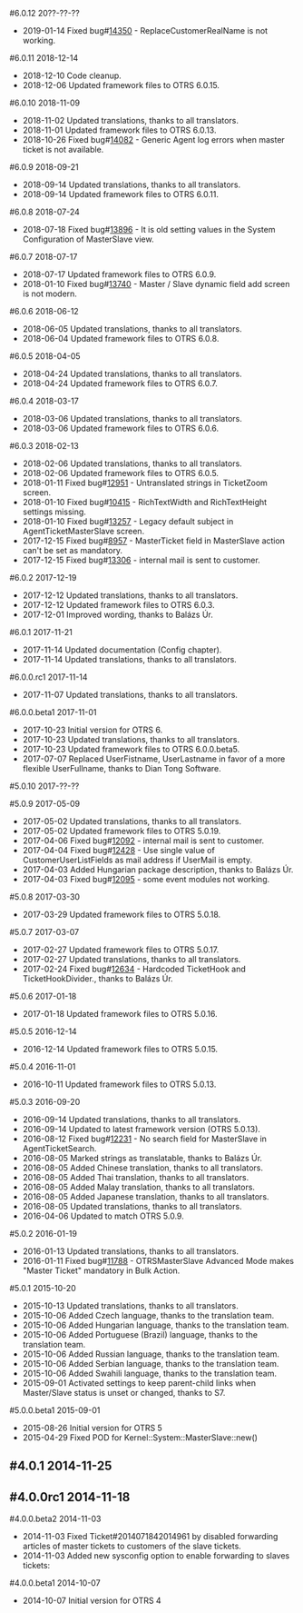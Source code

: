 #6.0.12 20??-??-??
 - 2019-01-14 Fixed bug#[14350](https://bugs.otrs.org/show_bug.cgi?id=14350) - ReplaceCustomerRealName is not working.

#6.0.11 2018-12-14
 - 2018-12-10 Code cleanup.
 - 2018-12-06 Updated framework files to OTRS 6.0.15.

#6.0.10 2018-11-09
 - 2018-11-02 Updated translations, thanks to all translators.
 - 2018-11-01 Updated framework files to OTRS 6.0.13.
 - 2018-10-26 Fixed bug#[14082](https://bugs.otrs.org/show_bug.cgi?id=14082) - Generic Agent log errors when master ticket is not available.

#6.0.9 2018-09-21
 - 2018-09-14 Updated translations, thanks to all translators.
 - 2018-09-14 Updated framework files to OTRS 6.0.11.

#6.0.8 2018-07-24
 - 2018-07-18 Fixed bug#[13896](https://bugs.otrs.org/show_bug.cgi?id=13896) - It is old setting values in the System Configuration of MasterSlave view.

#6.0.7 2018-07-17
 - 2018-07-17 Updated framework files to OTRS 6.0.9.
 - 2018-01-10 Fixed bug#[13740](https://bugs.otrs.org/show_bug.cgi?id=13740) - Master / Slave dynamic field add screen is not modern.

#6.0.6 2018-06-12
 - 2018-06-05 Updated translations, thanks to all translators.
 - 2018-06-04 Updated framework files to OTRS 6.0.8.

#6.0.5 2018-04-05
 - 2018-04-24 Updated translations, thanks to all translators.
 - 2018-04-24 Updated framework files to OTRS 6.0.7.

#6.0.4 2018-03-17
 - 2018-03-06 Updated translations, thanks to all translators.
 - 2018-03-06 Updated framework files to OTRS 6.0.6.

#6.0.3 2018-02-13
 - 2018-02-06 Updated translations, thanks to all translators.
 - 2018-02-06 Updated framework files to OTRS 6.0.5.
 - 2018-01-11 Fixed bug#[12951](https://bugs.otrs.org/show_bug.cgi?id=12951) - Untranslated strings in TicketZoom screen.
 - 2018-01-10 Fixed bug#[10415](https://bugs.otrs.org/show_bug.cgi?id=10415) - RichTextWidth and RichTextHeight settings missing.
 - 2018-01-10 Fixed bug#[13257](https://bugs.otrs.org/show_bug.cgi?id=13257) - Legacy default subject in AgentTicketMasterSlave screen.
 - 2017-12-15 Fixed bug#[8957](https://bugs.otrs.org/show_bug.cgi?id=8957) - MasterTicket field in MasterSlave action can't be set as mandatory.
 - 2017-12-15 Fixed bug#[13306](https://bugs.otrs.org/show_bug.cgi?id=13306) - internal mail is sent to customer.

#6.0.2 2017-12-19
 - 2017-12-12 Updated translations, thanks to all translators.
 - 2017-12-12 Updated framework files to OTRS 6.0.3.
 - 2017-12-01 Improved wording, thanks to Balázs Úr.

#6.0.1 2017-11-21
 - 2017-11-14 Updated documentation (Config chapter).
 - 2017-11-14 Updated translations, thanks to all translators.

#6.0.0.rc1 2017-11-14
 - 2017-11-07 Updated translations, thanks to all translators.

#6.0.0.beta1 2017-11-01
 - 2017-10-23 Initial version for OTRS 6.
 - 2017-10-23 Updated translations, thanks to all translators.
 - 2017-10-23 Updated framework files to OTRS 6.0.0.beta5.
 - 2017-07-07 Replaced UserFistname, UserLastname in favor of a more flexible UserFullname, thanks to Dian Tong Software.

#5.0.10 2017-??-??

#5.0.9 2017-05-09
 - 2017-05-02 Updated translations, thanks to all translators.
 - 2017-05-02 Updated framework files to OTRS 5.0.19.
 - 2017-04-06 Fixed bug#[12092](https://bugs.otrs.org/show_bug.cgi?id=12092) - internal mail is sent to customer.
 - 2017-04-04 Fixed bug#[12428](https://bugs.otrs.org/show_bug.cgi?id=12428) - Use single value of CustomerUserListFields as mail address if UserMail is empty.
 - 2017-04-03 Added Hungarian package description, thanks to Balázs Úr.
 - 2017-04-03 Fixed bug#[12095](https://bugs.otrs.org/show_bug.cgi?id=12095) - some event modules not working.

#5.0.8 2017-03-30
 - 2017-03-29 Updated framework files to OTRS 5.0.18.

#5.0.7 2017-03-07
 - 2017-02-27 Updated framework files to OTRS 5.0.17.
 - 2017-02-27 Updated translations, thanks to all translators.
 - 2017-02-24 Fixed bug#[12634](https://bugs.otrs.org/show_bug.cgi?id=12634) - Hardcoded TicketHook and TicketHookDivider., thanks to Balázs Úr.

#5.0.6 2017-01-18
 - 2017-01-18 Updated framework files to OTRS 5.0.16.

#5.0.5 2016-12-14
 - 2016-12-14 Updated framework files to OTRS 5.0.15.

#5.0.4 2016-11-01
 - 2016-10-11 Updated framework files to OTRS 5.0.13.

#5.0.3 2016-09-20
 - 2016-09-14 Updated translations, thanks to all translators.
 - 2016-09-14 Updated to latest framework version (OTRS 5.0.13).
 - 2016-08-12 Fixed bug#[12231](http://bugs.otrs.org/show_bug.cgi?id=12231) - No search field for MasterSlave in AgentTicketSearch.
 - 2016-08-05 Marked strings as translatable, thanks to Balázs Úr.
 - 2016-08-05 Added Chinese translation, thanks to all translators.
 - 2016-08-05 Added Thai translation, thanks to all translators.
 - 2016-08-05 Added Malay translation, thanks to all translators.
 - 2016-08-05 Added Japanese translation, thanks to all translators.
 - 2016-08-05 Updated translations, thanks to all translators.
 - 2016-04-06 Updated to match OTRS 5.0.9.

#5.0.2 2016-01-19
 - 2016-01-13 Updated translations, thanks to all translators.
 - 2016-01-11 Fixed bug#[11788](http://bugs.otrs.org/show_bug.cgi?id=11788) - OTRSMasterSlave Advanced Mode makes "Master Ticket" mandatory in Bulk Action.

#5.0.1 2015-10-20
 - 2015-10-13 Updated translations, thanks to all translators.
 - 2015-10-06 Added Czech language, thanks to the translation team.
 - 2015-10-06 Added Hungarian language, thanks to the translation team.
 - 2015-10-06 Added Portuguese (Brazil) language, thanks to the translation team.
 - 2015-10-06 Added Russian language, thanks to the translation team.
 - 2015-10-06 Added Serbian language, thanks to the translation team.
 - 2015-10-06 Added Swahili language, thanks to the translation team.
 - 2015-09-01 Activated settings to keep parent-child links when Master/Slave status is unset or changed, thanks to S7.

#5.0.0.beta1 2015-09-01
 - 2015-08-26 Initial version for OTRS 5
 - 2015-04-29 Fixed POD for Kernel::System::MasterSlave::new()

#4.0.1 2014-11-25
 -

#4.0.0rc1 2014-11-18
 -

#4.0.0.beta2 2014-11-03
 - 2014-11-03 Fixed Ticket#2014071842014961 by disabled forwarding articles of master tickets to customers of the slave tickets.
 - 2014-11-03 Added new sysconfig option to enable forwarding to slaves tickets:

#4.0.0.beta1 2014-10-07
 - 2014-10-07 Initial version for OTRS 4
